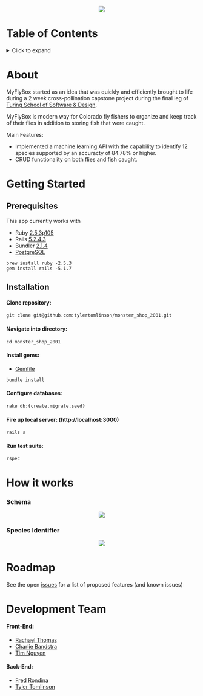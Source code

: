 <p align="center">
  <img src="https://i.imgur.com/girOsKA.png">
</p>

# Table of Contents
<details>
<summary>Click to expand</summary>
  
- [About](#about)
- [Getting Started](#getting-started)
	* [Prerequisites](#prerequisites)
	* [Installation](#installation)
- [How it works](#how-it-works)
	* [Schema](#schema)
	* [Species Identifier](#species-identifier)
- [Roadmap](#roadmap)
- [Development Team](#development-team)

</details>


# About

MyFlyBox started as an idea that was quickly and efficiently brought to life during a 2 week cross-pollination capstone project during the final leg of [Turing School of Software & Design](https://turing.io/).

MyFlyBox is modern way for Colorado fly fishers to organize and keep track of their flies in addition to storing fish that were caught.

Main Features: 
* Implemented a machine learning API with the capability to identify 12 species supported by an accuracty of 84.78% or higher.
* CRUD functionality on both flies and fish caught.

# Getting Started
## Prerequisites
This app currently works with
* Ruby [2.5.3p105](https://www.ruby-lang.org/en/downloads/)
* Rails [5.2.4.3](https://rubygems.org/gems/railties/versions/5.2.4.3)
* Bundler [2.1.4](https://rubygems.org/gems/bundler/versions/2.1.4)
* [PostgreSQL](https://www.postgresql.org/download/)

```shell
brew install ruby -2.5.3
gem install rails -5.1.7
```
## Installation
#### Clone repository:
```shell
git clone git@github.com:tylertomlinson/monster_shop_2001.git
```
#### Navigate into directory:
```shell
cd monster_shop_2001
```
#### Install gems:
- [Gemfile](https://github.com/my-fly-box/my-fly-box-api/blob/master/Gemfile)
```shell
bundle install
```
#### Configure databases:
```shell
rake db:{create,migrate,seed}
```
#### Fire up local server: (http://localhost:3000)
```shell
rails s
```
#### Run test suite:
```shell
rspec
```

# How it works
### Schema
 <p align="center">
 <img src="https://i.imgur.com/thiK9ZE.jpg">
</p>

### Species Identifier
<p align="center">
  <img src="https://media.giphy.com/media/RhZUDpUJucjGA9RIB7/giphy.gif">
</p>


# Roadmap
See the open [issues](https://github.com/my-fly-box/my-fly-box-api/issues) for a list of proposed features (and known issues)


# Development Team

#### Front-End:
* [Rachael Thomas](https://github.com/rachael-t)
* [Charlie Bandstra](https://github.com/C-Bandstra)
* [Tim Nguyen](https://github.com/TimNguyen21)
#### Back-End:
* [Fred Rondina](https://github.com/fredrondina96)
* [Tyler Tomlinson](https://github.com/tylertomlinson)

